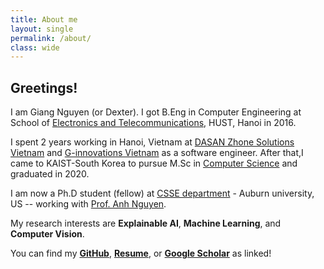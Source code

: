 ```yaml
---
title: About me
layout: single
permalink: /about/
class: wide
---
```


## Greetings!

I am Giang Nguyen (or Dexter). I got B.Eng in Computer Engineering at School of [Electronics and Telecommunications](https://set.hust.edu.vn/), HUST, Hanoi in 2016.

I spent 2 years working in Hanoi, Vietnam at [DASAN Zhone Solutions Vietnam](https://dasans.com/vn/about/company/) and [G-innovations Vietnam](https://ginno.com/) as a software engineer. After that,I came to KAIST-South Korea to pursue M.Sc in [Computer Science](https://cs.kaist.ac.kr/) and graduated in 2020.

I am now a Ph.D student (fellow) at [CSSE department](https://www.eng.auburn.edu/comp/) - Auburn university, US -- working with [Prof. Anh Nguyen](https://anhnguyen.me/lab/). 

My research interests are **Explainable AI**, **Machine Learning**, and **Computer Vision**.

You can find my [**GitHub**](https://github.com/giangnguyen2412), [**Resume**](https://www.dropbox.com/s/54maxqhbj7hc76b/VanGiangNguyen_resume.pdf?dl=0), or [**Google Scholar**](https://scholar.google.com/citations?user=l_kfXecAAAAJ&hl=en) as linked!
